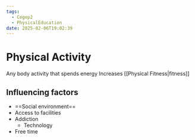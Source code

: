 ```yaml
---
tags:
  - Cegep2
  - PhysicalEducation
date: 2025-02-06T19:02:39
---
```


# Physical Activity

Any body activity that spends energy
Increases [[Physical Fitness|fitness]]

## Influencing factors

- ==Social environment==
- Access to facilities
- Addiction
	- Technology
- Free time
